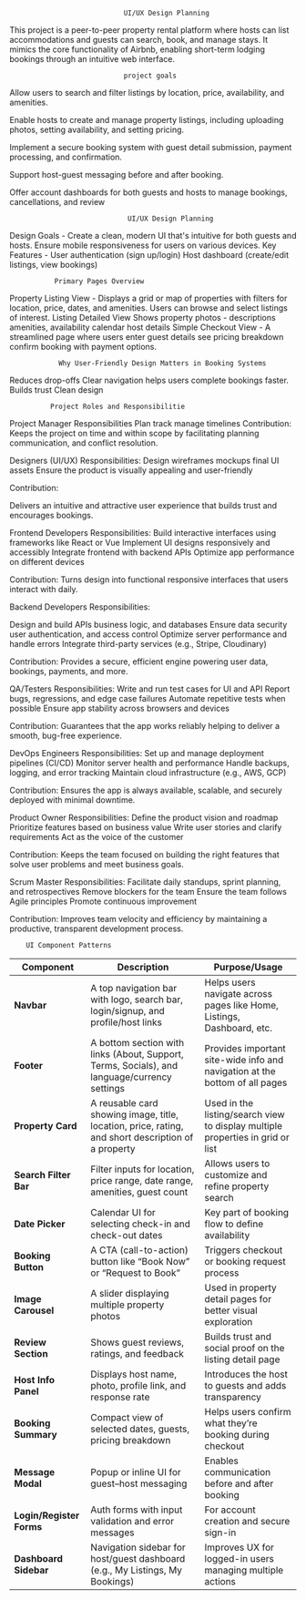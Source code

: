 
                                UI/UX Design Planning
This project is a peer-to-peer property rental platform where hosts can list accommodations and guests can search, book, and manage stays. It mimics the core functionality of Airbnb, enabling short-term lodging bookings through an intuitive web interface.
                                
                                project goals
Allow users to search and filter listings by location, price, availability, and amenities.

Enable hosts to create and manage property listings, including uploading photos, setting availability, and setting pricing.

Implement a secure booking system with guest detail submission, payment processing, and confirmation.

Support host-guest messaging before and after booking.

Offer account dashboards for both guests and hosts to manage bookings, cancellations, and review

                                 UI/UX Design Planning
 Design Goals - Create a clean, modern UI that's intuitive for both guests and hosts.
                Ensure mobile responsiveness for users on various devices.
Key Features - User authentication (sign up/login)
               Host dashboard (create/edit listings, view bookings)

               Primary Pages Overview

Property Listing View	- Displays a grid or map of properties with filters for location, price, dates, and amenities. 
                        Users can browse and select listings of interest.
Listing Detailed View	Shows property photos - descriptions
                                              amenities, availability calendar
                                              host details
Simple Checkout View	- A streamlined page where users enter guest details
                        see pricing breakdown
                        confirm booking with payment options.

                Why User-Friendly Design Matters in Booking Systems
Reduces drop-offs
Clear navigation helps users complete bookings faster.
Builds trust
Clean design

              Project Roles and Responsibilitie
  Project Manager
    Responsibilities 
    Plan
    track
    manage timelines
                     Contribution:
Keeps the project on time and within scope by facilitating planning
communication, and conflict resolution.

   Designers (UI/UX)
Responsibilities:
Design wireframes
mockups
final UI assets
Ensure the product is visually appealing and user-friendly

Contribution:

Delivers an intuitive and attractive user experience that builds trust and encourages bookings.

   Frontend Developers
Responsibilities:
Build interactive interfaces using frameworks like React or Vue
Implement UI designs responsively and accessibly
Integrate frontend with backend APIs
Optimize app performance on different devices

Contribution:
Turns design into functional
responsive interfaces that users interact with daily.

  Backend Developers
Responsibilities:

Design and build APIs
business logic, and databases
Ensure data security
user authentication, and access control
Optimize server performance and handle errors
Integrate third-party services (e.g., Stripe, Cloudinary)

Contribution:
Provides a secure, efficient engine powering user data, bookings, payments, and more.

   QA/Testers
Responsibilities:
Write and run test cases for UI and API
Report bugs, regressions, and edge case failures
Automate repetitive tests when possible
Ensure app stability across browsers and devices

Contribution:
Guarantees that the app works reliably
helping to deliver a smooth, bug-free experience.

  DevOps Engineers
Responsibilities:
Set up and manage deployment pipelines (CI/CD)
Monitor server health and performance
Handle backups, logging, and error tracking
Maintain cloud infrastructure (e.g., AWS, GCP)

Contribution:
Ensures the app is always available, scalable, and securely deployed with minimal downtime.

   Product Owner
Responsibilities:
Define the product vision and roadmap
Prioritize features based on business value
Write user stories and clarify requirements
Act as the voice of the customer

Contribution:
Keeps the team focused on building the right features that solve user problems and meet business goals.

   Scrum Master
Responsibilities:
Facilitate daily standups, sprint planning, and retrospectives
Remove blockers for the team
Ensure the team follows Agile principles
Promote continuous improvement

Contribution:
Improves team velocity and efficiency by maintaining a productive, transparent development process.

        UI Component Patterns
| **Component**            | **Description**                                                                                    | **Purpose/Usage**                                                              |
| ------------------------ | -------------------------------------------------------------------------------------------------- | ------------------------------------------------------------------------------ |
| **Navbar**               | A top navigation bar with logo, search bar, login/signup, and profile/host links                   | Helps users navigate across pages like Home, Listings, Dashboard, etc.         |
| **Footer**               | A bottom section with links (About, Support, Terms, Socials), and language/currency settings       | Provides important site-wide info and navigation at the bottom of all pages    |
| **Property Card**        | A reusable card showing image, title, location, price, rating, and short description of a property | Used in the listing/search view to display multiple properties in grid or list |
| **Search Filter Bar**    | Filter inputs for location, price range, date range, amenities, guest count                        | Allows users to customize and refine property search                           |
| **Date Picker**          | Calendar UI for selecting check-in and check-out dates                                             | Key part of booking flow to define availability                                |
| **Booking Button**       | A CTA (call-to-action) button like “Book Now” or “Request to Book”                                 | Triggers checkout or booking request process                                   |
| **Image Carousel**       | A slider displaying multiple property photos                                                       | Used in property detail pages for better visual exploration                    |
| **Review Section**       | Shows guest reviews, ratings, and feedback                                                         | Builds trust and social proof on the listing detail page                       |
| **Host Info Panel**      | Displays host name, photo, profile link, and response rate                                         | Introduces the host to guests and adds transparency                            |
| **Booking Summary**      | Compact view of selected dates, guests, pricing breakdown                                          | Helps users confirm what they’re booking during checkout                       |
| **Message Modal**        | Popup or inline UI for guest–host messaging                                                        | Enables communication before and after booking                                 |
| **Login/Register Forms** | Auth forms with input validation and error messages                                                | For account creation and secure sign-in                                        |
| **Dashboard Sidebar**    | Navigation sidebar for host/guest dashboard (e.g., My Listings, My Bookings)                       | Improves UX for logged-in users managing multiple actions                      |

